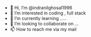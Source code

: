 - 👋 Hi, I’m @indranilghosal1996
- 👀 I’m interested in coding , full stack 
- 🌱 I’m currently learning .....
- 💞️ I’m looking to collaborate on ...
- 📫 How to reach me  via my mail

<!---
indranilghosal1996/indranilghosal1996 is a ✨ special ✨ repository because its `README.md` (this file) appears on your GitHub profile.
You can click the Preview link to take a look at your changes.
--->

